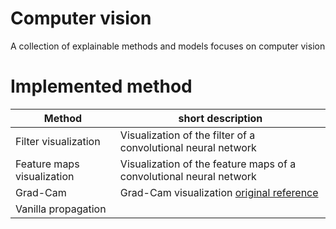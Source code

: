 # Computer vision
A collection of explainable methods and models focuses on computer vision

# Implemented method

|Method| short description|
|---|---|
| Filter visualization | Visualization of the filter of a convolutional neural network|
| Feature maps visualization | Visualization of the feature maps of a convolutional neural network|
|Grad-Cam| Grad-Cam visualization [original reference](https://arxiv.org/abs/1610.02391) |
| Vanilla propagation| |